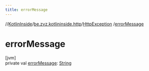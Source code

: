 ```yaml
---
title: errorMessage
---
```

//[KotlinInside](../../../index.html)/[be.zvz.kotlininside.http](../index.html)/[HttpException](index.html)
/[errorMessage](error-message.html)

# errorMessage

[jvm]\
private
val [errorMessage](error-message.html): [String](https://docs.oracle.com/javase/7/docs/api/java/lang/String.html)




